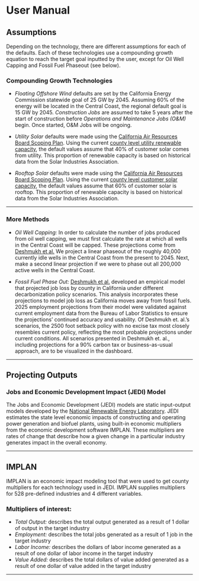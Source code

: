 # User Manual 

## Assumptions

Depending on the technology, there are different assumptions for each of the defaults. Each of these technologies use a compounding growth equation to reach the target goal inputted by the user, except for Oil Well Capping and Fossil Fuel Phaseout (see below).

### Compounding Growth Technologies

- *Floating Offshore Wind* defaults are set by the California Energy Commission statewide goal of 25 GW by 2045. Assuming 60% of the energy will be located in the Central Coast, the regional default goal is 15 GW by 2045. *Construction Jobs* are assumed to take 5 years after the start of construction before *Operations and Maintenance Jobs (O&M)* begin. Once started, O&M Jobs will be ongoing.
- *Utility Solar* defaults were made using the [California Air Resources Board Scoping Plan](https://ww2.arb.ca.gov/sites/default/files/2023-04/2022-sp.pdf). Using the current [county level utility renewable capacity](https://gis-california.opendata.arcgis.com/documents/0e04286d36a04acc82978f946c4fcdc3/about), the default values assume that 40% of customer solar comes from utility. This proportion of renewable capacity is based on historical data from the Solar Industries Association.

- *Rooftop Solar* defaults were made using the [California Air Resources Board Scoping Plan](https://ww2.arb.ca.gov/sites/default/files/2023-04/2022-sp.pdf). Using the current [county level customer solar capacity](https://www.californiadgstats.ca.gov/charts/), the default values assume that 60% of customer solar is rooftop. This proportion of renewable capacity is based on historical data from the Solar Industries Association.


---

### More Methods
- *Oil Well Capping:* In order to calculate the number of jobs produced from oil well capping, we must first calculate the rate at which all wells in the Central Coast will be capped. These projections come from [Deshmukh et al.](https://asu.elsevierpure.com/en/publications/equitable-low-carbon-transition-pathways-for-californias-oil-extr) We project a linear phaseout of the roughly 40,000 currently idle wells in the Central Coast from the present to 2045. Next, make a second linear projection if we were to phase out all 200,000 active wells in the Central Coast. 

- *Fossil Fuel Phase Out:* [Deshmukh et al.](https://asu.elsevierpure.com/en/publications/equitable-low-carbon-transition-pathways-for-californias-oil-extr) developed an empirical model that projected job loss by county in California under different decarbonization policy scenarios. This analysis incorporates these projections to model job loss as California moves away from fossil fuels. 2025 employment projections from their model were validated against current employment data from the Bureau of Labor Statistics to ensure the projections’ continued accuracy and usability. Of Deshmukh et. al.’s scenarios, the 2500 foot setback policy with no excise tax most closely resembles current policy, reflecting the most probable projections under current conditions. All scenarios presented in Deshmukh et. al., including projections for a 90% carbon tax or business-as-usual approach, are to be visualized in the dashboard.

---
## Projecting Outputs

### Jobs and Economic Development Impact (JEDI) Model

The Jobs and Economic Development (JEDI) models are static input-output models developed by the [National Renewable Energy Laboratory](https://www.nrel.gov/analysis/jedi/models). JEDI estimates the state level economic impacts of constructing and operating power generation and biofuel plants, using built-in economic multipliers from the economic development software IMPLAN. These multipliers are rates of change that describe how a given change in a particular industry generates impact in the overall economy. 

---
## IMPLAN

IMPLAN is an economic impact modeling tool that were used to get county multipliers for each technology used in JEDI. IMPLAN supplies multipliers for 528 pre-defined industries and 4 different variables.

### Multipliers of interest: 
- *Total Output:* describes the total output generated as a result of 1 dollar of output in the target industry
- *Employment:* describes the total jobs generated as a result of 1 job in the target industry
- *Labor Income:* describes the dollars of labor income generated as a result of one dollar of labor income in the target industry
- *Value Added:* describes the total dollars of value added generated as a result of one dollar of value added in the target industry

---

